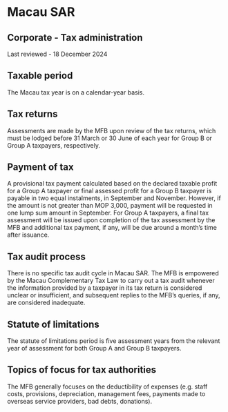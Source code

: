# Macau SAR
## Corporate - Tax administration
Last reviewed - 18 December 2024
## Taxable period
The Macau tax year is on a calendar-year basis.
## Tax returns
Assessments are made by the MFB upon review of the tax returns, which must be lodged before 31 March or 30 June of each year for Group B or Group A taxpayers, respectively.
## Payment of tax
A provisional tax payment calculated based on the declared taxable profit for a Group A taxpayer or final assessed profit for a Group B taxpayer is payable in two equal instalments, in September and November. However, if the amount is not greater than MOP 3,000, payment will be requested in one lump sum amount in September. For Group A taxpayers, a final tax assessment will be issued upon completion of the tax assessment by the MFB and additional tax payment, if any, will be due around a month’s time after issuance.
## Tax audit process
There is no specific tax audit cycle in Macau SAR. The MFB is empowered by the Macau Complementary Tax Law to carry out a tax audit whenever the information provided by a taxpayer in its tax return is considered unclear or insufficient, and subsequent replies to the MFB’s queries, if any, are considered inadequate.
## Statute of limitations
The statute of limitations period is five assessment years from the relevant year of assessment for both Group A and Group B taxpayers.
## Topics of focus for tax authorities
The MFB generally focuses on the deductibility of expenses (e.g. staff costs, provisions, depreciation, management fees, payments made to overseas service providers, bad debts, donations).
